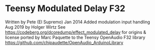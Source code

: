 # Teensy Modulated Delay F32

Written by Pete (El Supremo) Jan 2014
Added modulation input handling Aug 2019 by Holger Wirtz
See https://codeberg.org/dcoredump/effect_modulated_delay for origins & license
ported by Marc Paquette to the Teensy OpenAudio F32 library https://github.com/chipaudette/OpenAudio_ArduinoLibrary